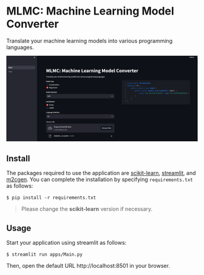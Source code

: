# MLMC: Machine Learning Model Converter

Translate your machine learning models into various programming languages.

![](images/screenshot.png)

## Install

The packages required to use the application are [scikit-learn](https://github.com/scikit-learn/scikit-learn), [streamlit](https://github.com/streamlit/streamlit), and [m2cgen](https://github.com/BayesWitnesses/m2cgen). You can complete the installation by specifying `requirements.txt` as follows:

```shell
$ pip install -r requirements.txt
```

> Please change the **scikit-learn** version if necessary.

## Usage

Start your application using streamlit as follows:

```shell
$ streamlit run apps/Main.py
```

Then, open the default URL http://localhost:8501 in your browser.
